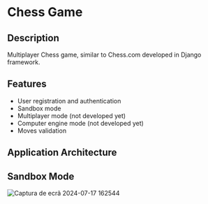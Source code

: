 # Chess Game

## Description

Multiplayer Chess game, similar to Chess.com developed in Django framework. 

## Features

- User registration and authentication
- Sandbox mode
- Multiplayer mode (not developed yet)
- Computer engine mode (not developed yet)
- Moves validation

## Application Architecture


## Sandbox Mode
![Captura de ecrã 2024-07-17 162544](https://github.com/user-attachments/assets/45f3cae6-c399-4d0f-9fc8-228f0b6efb7f)


